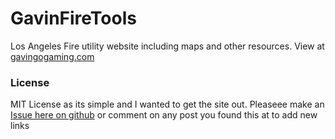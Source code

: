 # GavinFireTools
Los Angeles Fire utility website including maps and other resources. View at [gavingogaming.com](https://gavingogaming.com/)

### License
MIT License as its simple and I wanted to get the site out. Pleaseee make an [Issue here on github](https://github.com/GavinGoGaming/gavinfiretools/issues?q=sort%3Aupdated-desc+is%3Aissue+is%3Aopen) or comment on any post you found this at to add new links
